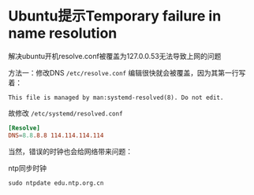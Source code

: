 # Ubuntu提示Temporary failure in name resolution



解决ubuntu开机resolve.conf被覆盖为127.0.0.53无法导致上网的问题



方法一：修改DNS
`/etc/resolve.conf` 编辑很快就会被覆盖，因为其第一行写着：

```
This file is managed by man:systemd-resolved(8). Do not edit.
```

故修改 `/etc/systemd/resolved.conf`

```toml
[Resolve]
DNS=8.8.8.8 114.114.114.114
```

当然，错误的时钟也会给网络带来问题：

ntp同步时钟

```shell
sudo ntpdate edu.ntp.org.cn
```

